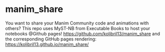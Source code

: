 # manim_share



You want to share your Manim Community code and animations with others?
This repo uses MyST-NB from Executable Books to host your notebooks @Github pages!
https://github.com/kolibril13/manim_share
and the corresponding GitHub pages rendering:
https://kolibril13.github.io/manim_share/